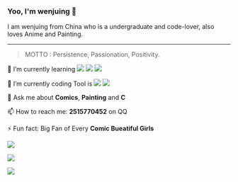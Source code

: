 ### Yoo, I'm wenjuing 👋

I am wenjuing from China who is a undergraduate and code-lover, also loves Anime and Painting.
<hr />

> MOTTO : Persistence, Passionation, Positivity.

🌱 I’m currently learning ![](https://img.shields.io/badge/Code-C-informational?style=flat&logo=C&logoColor=white&color=a8b9cc)
![](https://img.shields.io/badge/Code-Python-informational?style=flat&logo=Python&logoColor=white&color=3776ab)
![](https://img.shields.io/badge/Code-PHP-informational?style=flat&logo=php&logoColor=white&color=777bb4)

🔭 I’m currently coding Tool is ![](https://img.shields.io/badge/Editor-VScode-informational?style=flat&logo=Visual–Studio–Code&logoColor=white&color=007acc)
![](https://img.shields.io/badge/Editor-IntelliJIDEA-informational?style=flat&logo=<LOGO_NAME>&logoColor=white&color=000000)

💬 Ask me about **Comics**, **Painting** and **C**

📫 How to reach me: **2515770452** on QQ

⚡ Fun fact: Big Fan of Every **Comic Bueatiful Girls**

![](https://github-readme-stats.vercel.app/api?username=wenjuing&theme=merko)


![](https://visitor-badge.glitch.me/badge?page_id=wenjuing.readme)

![](http://antzuhl.cn:4000/get/@wenjuing.readme)


